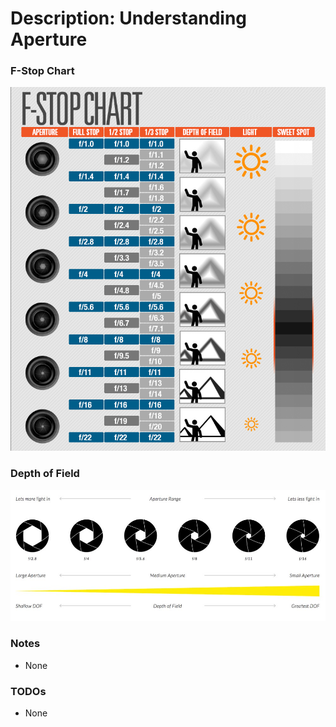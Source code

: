 # Description: Understanding Aperture

### F-Stop Chart
![](images/aperture-03-aperture-chart.png)

### Depth of Field
![](images/aperture-02-depth-of-field.jpg)

### Notes
- None

### TODOs
- None
